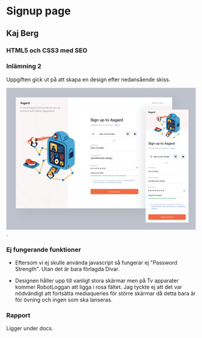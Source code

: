 # Signup page

## Kaj Berg

### HTML5 och CSS3 med SEO

### Inlämning 2

Uppgiften gick ut på att skapa en design efter nedansående skiss.

![Alt text](./images/skiss.jpg?raw=true "Title").

### Ej fungerande funktioner

* Eftersom vi ej skulle använda javascript så fungerar ej "Password Strength". Utan det är bara förlagda Divar.

* Designen håller upp till vanligt stora skärmar men på Tv apparater kommer RobotLoggan att ligga i rosa fältet. Jag tyckte ej att det var nödvändigt att fortsätta mediaqueries för större skärmar då detta bara är för övning och ingen som ska lanseras.

### Rapport

Ligger under docs.

